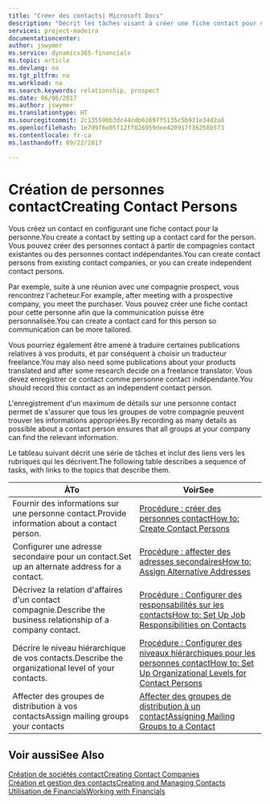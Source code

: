 ```yaml
---
title: "Créer des contacts| Microsoft Docs"
description: "Décrit les tâches visant à créer une fiche contact pour une personne, par exemple, un prospect ou un fournisseur, afin de définir les relations et personnaliser la communication."
services: project-madeira
documentationcenter: 
author: jswymer
ms.service: dynamics365-financials
ms.topic: article
ms.devlang: na
ms.tgt_pltfrm: na
ms.workload: na
ms.search.keywords: relationship, prospect
ms.date: 06/06/2017
ms.author: jswymer
ms.translationtype: HT
ms.sourcegitcommit: 2c13559bb3dc44cdb61697f5135c5b931e34d2a8
ms.openlocfilehash: 1e7d9f6e05f12ff826959dee420917f36258b573
ms.contentlocale: fr-ca
ms.lasthandoff: 09/22/2017

---
```

# <a name="creating-contact-persons"></a><span data-ttu-id="64f3c-103">Création de personnes contact</span><span class="sxs-lookup"><span data-stu-id="64f3c-103">Creating Contact Persons</span></span>
<span data-ttu-id="64f3c-104">Vous créez un contact en configurant une fiche contact pour la personne.</span><span class="sxs-lookup"><span data-stu-id="64f3c-104">You create a contact by setting up a contact card for the person.</span></span> <span data-ttu-id="64f3c-105">Vous pouvez créer des personnes contact à partir de compagnies contact existantes ou des personnes contact indépendantes.</span><span class="sxs-lookup"><span data-stu-id="64f3c-105">You can create contact persons from existing contact companies, or you can create independent contact persons.</span></span>

<span data-ttu-id="64f3c-106">Par exemple, suite à une réunion avec une compagnie prospect, vous rencontrez l'acheteur.</span><span class="sxs-lookup"><span data-stu-id="64f3c-106">For example, after meeting with a prospective company, you meet the purchaser.</span></span> <span data-ttu-id="64f3c-107">Vous pouvez créer une fiche contact pour cette personne afin que la communication puisse être personnalisée.</span><span class="sxs-lookup"><span data-stu-id="64f3c-107">You can create a contact card for this person so communication can be more tailored.</span></span>

<span data-ttu-id="64f3c-108">Vous pourriez également être amené à traduire certaines publications relatives à vos produits, et par conséquent à choisir un traducteur freelance.</span><span class="sxs-lookup"><span data-stu-id="64f3c-108">You may also need some publications about your products translated and after some research decide on a freelance translator.</span></span> <span data-ttu-id="64f3c-109">Vous devez enregistrer ce contact comme personne contact indépendante.</span><span class="sxs-lookup"><span data-stu-id="64f3c-109">You should record this contact as an independent contact person.</span></span>

<span data-ttu-id="64f3c-110">L'enregistrement d'un maximum de détails sur une personne contact permet de s'assurer que tous les groupes de votre compagnie peuvent trouver les informations appropriées.</span><span class="sxs-lookup"><span data-stu-id="64f3c-110">By recording as many details as possible about a contact person ensures that all groups at your company can find the relevant information.</span></span>

<span data-ttu-id="64f3c-111">Le tableau suivant décrit une série de tâches et inclut des liens vers les rubriques qui les décrivent.</span><span class="sxs-lookup"><span data-stu-id="64f3c-111">The following table describes a sequence of tasks, with links to the topics that describe them.</span></span> 

| <span data-ttu-id="64f3c-112">À</span><span class="sxs-lookup"><span data-stu-id="64f3c-112">To</span></span> | <span data-ttu-id="64f3c-113">Voir</span><span class="sxs-lookup"><span data-stu-id="64f3c-113">See</span></span> |
| --- | --- |
| <span data-ttu-id="64f3c-114">Fournir des informations sur une personne contact.</span><span class="sxs-lookup"><span data-stu-id="64f3c-114">Provide information about a contact person.</span></span> |[<span data-ttu-id="64f3c-115">Procédure : créer des personnes contact</span><span class="sxs-lookup"><span data-stu-id="64f3c-115">How to: Create Contact Persons</span></span>](marketing-how-create-contact-persons.md) |
| <span data-ttu-id="64f3c-116">Configurer une adresse secondaire pour un contact.</span><span class="sxs-lookup"><span data-stu-id="64f3c-116">Set up an alternate address for a contact.</span></span> |[<span data-ttu-id="64f3c-117">Procédure : affecter des adresses secondaires</span><span class="sxs-lookup"><span data-stu-id="64f3c-117">How to: Assign Alternative Addresses</span></span>](marketing-how-assign-alternate-address.md) |
| <span data-ttu-id="64f3c-118">Décrivez la relation d'affaires d'un contact compagnie.</span><span class="sxs-lookup"><span data-stu-id="64f3c-118">Describe the business relationship of a company contact.</span></span> |[<span data-ttu-id="64f3c-119">Procédure : Configurer des responsabilités sur les contacts</span><span class="sxs-lookup"><span data-stu-id="64f3c-119">How to: Set Up Job Responsibilities on Contacts</span></span>](marketing-job-responsibilities.md) |
| <span data-ttu-id="64f3c-120">Décrire le niveau hiérarchique de vos contacts.</span><span class="sxs-lookup"><span data-stu-id="64f3c-120">Describe the organizational level of your contacts.</span></span> |[<span data-ttu-id="64f3c-121">Procédure : Configurer des niveaux hiérarchiques pour les personnes contact</span><span class="sxs-lookup"><span data-stu-id="64f3c-121">How to: Set Up Organizational Levels for Contact Persons</span></span>](marketing-organizational-levels.md) |
| <span data-ttu-id="64f3c-122">Affecter des groupes de distribution à vos contacts</span><span class="sxs-lookup"><span data-stu-id="64f3c-122">Assign mailing groups your contacts</span></span> |[<span data-ttu-id="64f3c-123">Affecter des groupes de distribution à un contact</span><span class="sxs-lookup"><span data-stu-id="64f3c-123">Assigning Mailing Groups to a Contact</span></span>](marketing-mailing-groups.md) |

## <a name="see-also"></a><span data-ttu-id="64f3c-124">Voir aussi</span><span class="sxs-lookup"><span data-stu-id="64f3c-124">See Also</span></span>
[<span data-ttu-id="64f3c-125">Création de sociétés contact</span><span class="sxs-lookup"><span data-stu-id="64f3c-125">Creating Contact Companies</span></span>](marketing-create-contact-companies.md)  
[<span data-ttu-id="64f3c-126">Création et gestion des contacts</span><span class="sxs-lookup"><span data-stu-id="64f3c-126">Creating and Managing Contacts</span></span>]()  
[<span data-ttu-id="64f3c-127">Utilisation de Financials</span><span class="sxs-lookup"><span data-stu-id="64f3c-127">Working with Financials</span></span>](ui-work-product.md)

